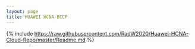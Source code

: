 ```yaml
---
layout: page
title: HUAWEI HCNA-BCCP
---
```



 {% include https://raw.githubusercontent.com/RadW2020/Huawei-HCNA-Cloud-Repo/master/Readme.md %}
